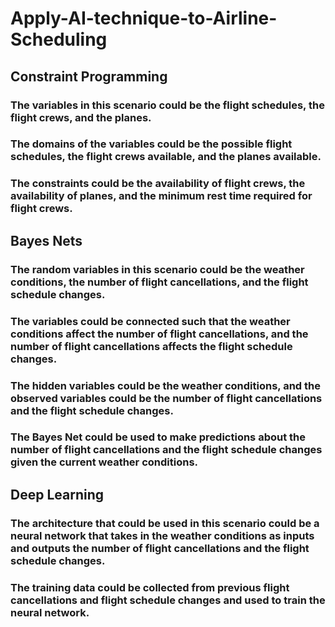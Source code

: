 # Apply-AI-technique-to-Airline-Scheduling
## Constraint Programming
### The variables in this scenario could be the flight schedules, the flight crews, and the planes. 
### The domains of the variables could be the possible flight schedules, the flight crews available, and the planes available. 
### The constraints could be the availability of flight crews, the availability of planes, and the minimum rest time required for flight crews.
## Bayes Nets
### The random variables in this scenario could be the weather conditions, the number of flight cancellations, and the flight schedule changes. 
### The variables could be connected such that the weather conditions affect the number of flight cancellations, and the number of flight cancellations affects the flight schedule changes. 
### The hidden variables could be the weather conditions, and the observed variables could be the number of flight cancellations and the flight schedule changes. 
### The Bayes Net could be used to make predictions about the number of flight cancellations and the flight schedule changes given the current weather conditions.
## Deep Learning
### The architecture that could be used in this scenario could be a neural network that takes in the weather conditions as inputs and outputs the number of flight cancellations and the flight schedule changes. 
### The training data could be collected from previous flight cancellations and flight schedule changes and used to train the neural network.
